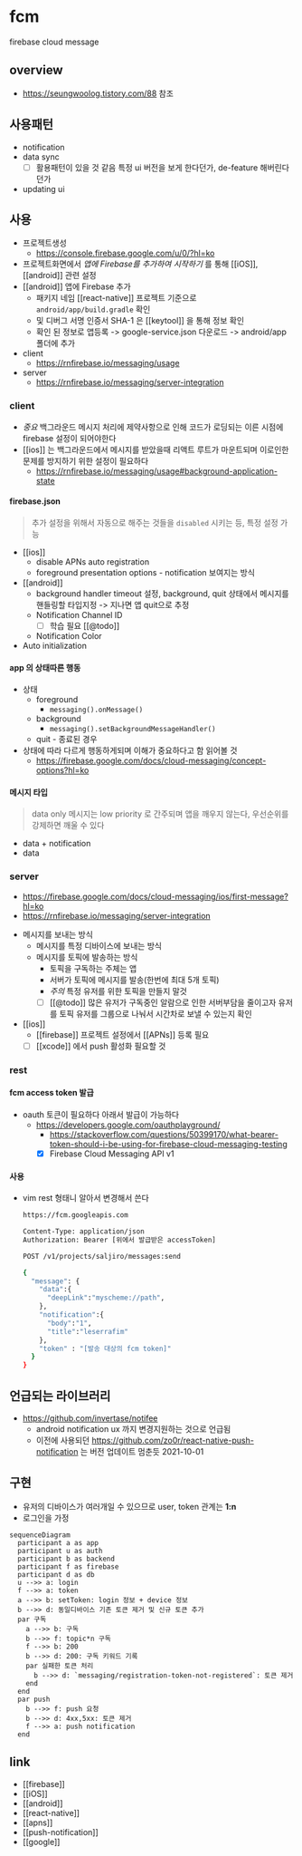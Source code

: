 # fcm
firebase cloud message

## overview
+ https://seungwoolog.tistory.com/88 참조

## 사용패턴
- notification
- data sync
  - [ ] 활용패턴이 있을 것 같음 특정 ui 버전을 보게 한다던가, de-feature 해버린다던가
- updating ui

## 사용
- 프로젝트생성
  + https://console.firebase.google.com/u/0/?hl=ko
- 프로젝트화면에서 *앱에 Firebase를 추가하여 시작하기* 를 통해 [[iOS]], [[android]] 관련 설정
- [[android]] 앱에 Firebase 추가
  - 패키지 네임 [[react-native]] 프로젝트 기준으로 `android/app/build.gradle` 확인
  - 및 디버그 서명 인증서 SHA-1 은 [[keytool]] 을 통해 정보 확인
  - 확인 된 정보로 앱등록 -> google-service.json 다운로드 -> android/app 폴더에 추가
- client
  + https://rnfirebase.io/messaging/usage
- server
  + https://rnfirebase.io/messaging/server-integration

### client
- *중요* 백그라운드 메시지 처리에 제약사항으로 인해 코드가 로딩되는 이른 시점에 firebase 설정이 되어야한다
- [[ios]] 는 백그라운드에서 메시지를 받았을때 리액트 루트가 마운트되며 이로인한 문제를 방지하기 위한 설정이 필요하다
  + https://rnfirebase.io/messaging/usage#background-application-state

#### firebase.json
> 추가 설정을 위해서 자동으로 해주는 것들을 `disabled` 시키는 등, 특정 설정 가능
- [[ios]]
  - disable APNs auto registration
  - foreground presentation options - notification 보여지는 방식
- [[android]]
  - background handler timeout 설정, background, quit 상태에서 메시지를 핸들링할 타입지정 ->  지나면 앱 quit으로 추정
  - Notification Channel ID
    - [ ] 학습 필요 [[@todo]]
  - Notification Color
- Auto initialization

#### app 의 상태따른 행동
- 상태
  - foreground
    - `messaging().onMessage()`
  - background
    - `messaging().setBackgroundMessageHandler()`
  - quit - 종료된 경우
- 상태에 따라 다르게 행동하게되며 이해가 중요하다고 함 읽어볼 것
  + https://firebase.google.com/docs/cloud-messaging/concept-options?hl=ko

#### 메시지 타입
> data only 메시지는 low priority 로 간주되며 앱을 깨우지 않는다,  우선순위를 강제하면 깨울 수 있다
- data + notification
- data

### server
+ https://firebase.google.com/docs/cloud-messaging/ios/first-message?hl=ko
+ https://rnfirebase.io/messaging/server-integration
- 메시지를 보내는 방식
  - 메시지를 특정 디바이스에 보내는 방식
  - 메시지를 토픽에 발송하는 방식
    - 토픽을 구독하는 주체는 앱
    - 서버가 토픽에 메시지를 발송(한번에 최대 5개 토픽)
    - *주의*  특정 유저를 위한 토픽을 만들지 말것
    - [ ] [[@todo]] 많은 유저가 구독중인 알람으로 인한 서버부담을 줄이고자 유저를 토픽 유저를 그룹으로 나눠서 시간차로 보낼 수 있는지 확인
- [[ios]]
  - [[firebase]] 프로젝트 설정에서 [[APNs]] 등록 필요
  - [ ] [[xcode]] 에서 push 활성화 필요할 것

### rest 
#### fcm access token 발급
- oauth 토큰이 필요하다 아래서 발급이 가능하다
  + https://developers.google.com/oauthplayground/
    + https://stackoverflow.com/questions/50399170/what-bearer-token-should-i-be-using-for-firebase-cloud-messaging-testing
    - [X] Firebase Cloud Messaging API v1

#### 사용
- vim rest 형태니 알아서 변경해서 쓴다
  ```sh 
  https://fcm.googleapis.com

  Content-Type: application/json
  Authorization: Bearer [위에서 발급받은 accessToken]

  POST /v1/projects/saljiro/messages:send

  {
    "message": {
      "data":{
        "deepLink":"myscheme://path",
      },
      "notification":{
        "body":"1",
        "title":"leserrafim"
      },
      "token" : "[발송 대상의 fcm token]"
    }
  }
  ```

## 언급되는 라이브러리
- https://github.com/invertase/notifee
  - android notification ux 까지 변경지원하는 것으로 언급됨
  - 이전에 사용되던 https://github.com/zo0r/react-native-push-notification 는 버전 업데이트 멈춘듯 2021-10-01

## 구현
- 유저의 디바이스가 여러개일 수 있으므로 user, token 관계는 **1:n** 
- 로그인을 가정
```mermaid
sequenceDiagram
  participant a as app
  participant u as auth
  participant b as backend
  participant f as firebase
  participant d as db
  u -->> a: login
  f -->> a: token
  a -->> b: setToken: login 정보 + device 정보
  b -->> d: 동일디바이스 기존 토큰 제거 및 신규 토큰 추가
  par 구독
    a -->> b: 구독
    b -->> f: topic*n 구독
    f -->> b: 200
    b -->> d: 200: 구독 키워드 기록
    par 실패한 토큰 처리
      b -->> d: `messaging/registration-token-not-registered`: 토큰 제거
    end
  end
  par push
    b -->> f: push 요청
    b -->> d: 4xx,5xx: 토큰 제거
    f -->> a: push notification
  end
```

## link
- [[firebase]]
- [[iOS]]
- [[android]]
- [[react-native]]
- [[apns]]
- [[push-notification]]
- [[google]]
